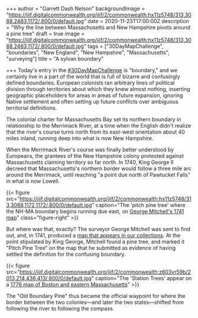 +++
author = "Garrett Dash Nelson"
backgroundImage = "https://iiif.digitalcommonwealth.org/iiif/2/commonwealth:hx11z5748/313,3088,2483,1172/,800/0/default.jpg"
date = 2020-11-23T17:00:00Z
description = "Why the line between Massachusetts and New Hampshire pivots around a pine tree"
draft = true
image = "https://iiif.digitalcommonwealth.org/iiif/2/commonwealth:hx11z5748/313,3088,2483,1172/,800/0/default.jpg"
tags = ["30DayMapChallenge", "boundaries", "New England", "New Hampshire", "Massachusetts", "surveying"]
title = "A sylvan boundary"

+++
Today's entry in the [#30DayMapChallenge](https://twitter.com/search?q=from%3Abplmaps%20%2330DayMapChallenge) is "boundary," and we certainly live in a part of the world that is full of bizarre and confusingly defined boundaries. European colonists ran arbitrary lines of political division through territories about which they knew almost nothing, inserting geographic placeholders for areas in areas of future expansion, ignoring Native settlement and often setting up future conflicts over ambiguous territorial definitions.

The colonial charter for Massachusetts Bay set its northern boundary in relationship to the Merrimack River, at a time when the English didn't realize that the river's course turns north from its east-west orientation about 40 miles inland, running deep into what is now New Hampshire.

When the Merrimack River's course was finally better understood by Europeans, the grantees of the New Hampshire colony protested against Massachusetts claiming territory so far north. In 1740, King George II decreed that Massachusetts's northern border would follow a three mile arc around the Merrimack, until reaching "a point due north of Pawtucket Falls" in what is now Lowell.

{{< figure src="https://iiif.digitalcommonwealth.org/iiif/2/commonwealth:hx11z5748/313,3088,1172,1172/,800/0/default.jpg" caption="The 'pitch pine tree' where the NH-MA boundary begins running due east, on [George Mitchell's 1741 map](https://collections.leventhalmap.org/search/commonwealth:hx11z5730)" class="figure-right" >}}

But where was that, exactly? The surveyor George Mitchell was sent to find out, and, in 1741, produced a [map that appears in our collections](https://collections.leventhalmap.org/search/commonwealth:hx11z5730). At the point stipulated by King George, Mitchell found a pine tree, and marked it "Pitch Pine Tree" on the map that he submitted as evidence of having settled the definition for the confusing boundary.

{{< figure src="https://iiif.digitalcommonwealth.org/iiif/2/commonwealth:z603vr59b/2013,214,436,413/,800/0/default.jpg" caption="The 'Station Trees' appear on a [1776 map of Boston and eastern Massachusetts](https://collections.leventhalmap.org/search/commonwealth:z603vr582)" >}}

The "Old Boundary Pine" thus became the official waypoint for where the border between the two colonies—and later the two states—shifted from following the river to following the compass.